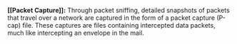 **[[Packet Capture]]:** Through packet sniffing, detailed snapshots of packets that travel over a network are captured in the form of a packet capture (P-cap) file. These captures are files containing intercepted data packets, much like intercepting an envelope in the mail.